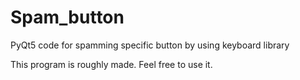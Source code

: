 # Spam_button
PyQt5 code for spamming specific button by using keyboard library

This program is roughly made. Feel free to use it.
